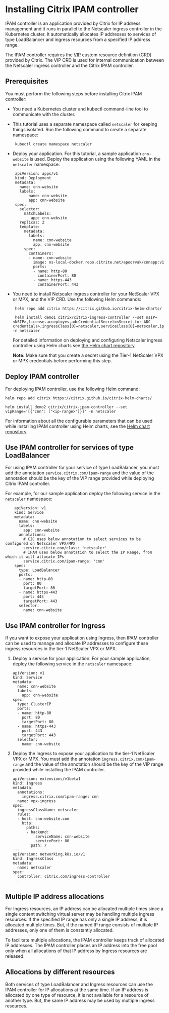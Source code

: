 # Installing Citrix IPAM controller

IPAM controller is an application provided by Citrix for IP address management and it runs in parallel to the Netscaler ingress controller in the Kubernetes cluster. It automatically allocates IP addresses to services of type LoadBalancer and ingress resources from a specified IP address range.

The IPAM controller requires the [VIP](https://github.com/netscaler/netscaler-k8s-ingress-controller/blob/master/docs/crds/vip.md) custom resource definition (CRD) provided by Citrix. The VIP CRD is used for internal communication between the Netscaler ingress controller and the Citrix IPAM controller.

## Prerequisites

You must perform the following steps before installing Citrix IPAM controller:

-  You need a Kubernetes cluster and kubectl command-line tool to communicate with the cluster.

-  This tutorial uses a separate namespace called `netscaler`  for keeping things isolated. Run the following command to create a separate namespace:

        kubectl create namespace netscaler

-  Deploy your application. For this tutorial, a sample application `cnn-website` is used. Deploy the application using the following YAML in the `netscaler` namespace:

        apiVersion: apps/v1
        kind: Deployment
        metadata:
          name: cnn-website
          labels:
              name: cnn-website      
              app: cnn-website     
        spec:
          selector:
            matchLabels:
               app: cnn-website     
          replicas: 2
          template:
            metadata:
              labels:
                name: cnn-website     
                app: cnn-website     
            spec:
              containers:
              - name: cnn-website     
                image: ns-local-docker.repo.citrite.net/apoorvak/cnnapp:v1    
                ports:
                - name: http-80
                  containerPort: 80
                - name: https-443
                  containerPort: 443

-  You need to install Netscaler ingress controller for your NetScaler VPX or MPX, and the VIP CRD. Use the following Helm commands:

        helm repo add citrix https://citrix.github.io/citrix-helm-charts/
        
        helm install demo1 citrix/citrix-ingress-controller --set nsIP=<NSIP>,license.accept=yes,adcCredentialSecret=<Secret-for-ADC-credentials>,ingressClass[0]=netscaler,serviceClass[0]=netscaler,ipam=true,crds.install=true -n netscaler

    For detailed information on deploying and configuring Netscaler ingress controller using Helm charts see [the Helm chart repository](https://github.com/citrix/citrix-helm-charts/tree/master/citrix-ingress-controller).

    **Note:**
     Make sure that you create a secret using the Tier-1 NetScaler VPX or MPX credentials before performing this step.

## Deploy IPAM controller

For deploying IPAM controller, use the following Helm command:

    helm repo add citrix https://citrix.github.io/citrix-helm-charts/

    helm install demo2 citrix/citrix-ipam-controller --set vipRange='[{"cnn": ["<ip-range>"]}]' -n netscaler

For information about all the configurable parameters that can be used while installing IPAM controller using Helm charts, see the [Helm chart repository](https://github.com/citrix/citrix-helm-charts/tree/master/citrix-ipam-controller).

## Use IPAM controller for services of type LoadBalancer

For using IPAM controller for your service of type LoadBalancer, you must add the annotation `service.citrix.com/ipam-range` and the value of the annotation should be the key of the VIP range provided while deploying Citrix IPAM controller.

For example, for our sample application deploy the following service in the `netscaler` namespace:
```
    apiVersion: v1
    kind: Service
    metadata:
      name: cnn-website
      labels:
        app: cnn-website
      annotations:
        # CIC uses below annotation to select services to be configured on Netscaler VPX/MPX
        service.citrix.com/class: 'netscaler'
        # IPAM uses below annotation to select the IP Range, from which it will allocate IPs
        service.citrix.com/ipam-range: 'cnn'
    spec:
      type: LoadBalancer
      ports:
      - name: http-80
        port: 80
        targetPort: 80
      - name: https-443
        port: 443
        targetPort: 443
      selector:
        name: cnn-website
```

## Use IPAM controller for Ingress

If you want to expose your application using Ingress, then IPAM controller can be used to manage and allocate IP addresses to configure these ingress resources in the tier-1 NetScaler VPX or MPX.

1.  Deploy a service for your application. For your sample application, deploy the following service in the `netscaler` namespace:

        apiVersion: v1
        kind: Service
        metadata:
          name: cnn-website
          labels:
            app: cnn-website
        spec:
          type: ClusterIP
          ports:
          - name: http-80
            port: 80
            targetPort: 80
          - name: https-443
            port: 443
            targetPort: 443
          selector:
            name: cnn-website

1.  Deploy the Ingress to expose your application to the tier-1 NetScaler VPX or MPX. You must add the annotation `ingress.citrix.com/ipam-range` and the value of the annotation should be the key of the VIP range provided while installing the IPAM controller.

        apiVersion: extensions/v1beta1
        kind: Ingress
        metadata:
          annotations:
            ingress.citrix.com/ipam-range: cnn
          name: vpx-ingress
        spec:
          ingressClassName: netscaler
          rules:
          - host: cnn-website.com
            http:
              paths:
              - backend:
                  serviceName: cnn-website
                  servicePort: 80
                path: /
        ---
        apiVersion: networking.k8s.io/v1
        kind: IngressClass
        metadata:
          name: netscaler
        spec:
          controller: citrix.com/ingress-controller
        ---


## Multiple IP address allocations

For Ingress resources, an IP address can be allocated multiple times since a single content switching virtual server may be handling multiple ingress resources.  If the specified IP range has only a single IP address, it is allocated multiple times. But, if the named IP range consists of multiple IP addresses, only one of them is constantly allocated.

To facilitate multiple allocations, the IPAM controller keeps track of allocated IP addresses. The IPAM controller places an IP address into the free pool only when all allocations of that IP address by Ingress resources are released.

## Allocations by different resources

Both services of type LoadBalancer and Ingress resources can use the IPAM controller for IP allocations at the same time. If an IP address is allocated by one type of resource, it is not available for a resource of another type. But, the same IP address may be used by multiple ingress resources.
